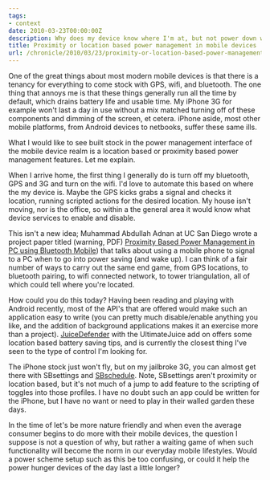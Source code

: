 ```yaml
---
tags:
- context
date: 2010-03-23T00:00:00Z
description: Why does my device know where I'm at, but not power down when needed?
title: Proximity or location based power management in mobile devices
url: /chronicle/2010/03/23/proximity-or-location-based-power-management-in-mobile-devices/
---
```


One of the great things about most modern mobile devices is that there is a tenancy for everything to come stock with GPS, wifi, and bluetooth.  The one thing that annoys me is that these things generally run all the time by default, which drains battery life and usable time.  My iPhone 3G for example won't last a day in use without a mix matched turning off of these components and dimming of the screen, et cetera.  iPhone aside, most other mobile platforms, from Android devices to netbooks, suffer these same ills.

What I would like to see built stock in the power management interface of the mobile device realm is a location based or proximity based power management features.  Let me explain.

When I arrive home, the first thing I generally do is turn off my bluetooth, GPS and 3G and turn on the wifi.  I'd love to automate this based on where the my device is.  Maybe the GPS kicks grabs a signal and checks it location, running scripted actions for the desired location.  My house isn't moving, nor is the office, so within a the general area it would know what device services to enable and disable.

This isn't a new idea; Muhammad Abdullah Adnan at UC San Diego wrote a project paper titled (warning, PDF) <a href="http://mesl.ucsd.edu/gupta/cse237b-f09/ProjectReports/ProximityPowerAdnan.pdf">Proximity Based Power Management in PC using Bluetooth Mobile</a>) that talks about using a mobile phone to signal to a PC when to go into power saving (and wake up).  I can think of a fair number of ways to carry out the same end game, from GPS locations, to bluetooth pairing, to wifi connected network, to tower triangulation, all of which could tell where you're located.

How could you do this today?  Having been reading and playing with Android recently, most of the API's that are offered would make such an application easy to write (you can pretty much disable/enable anything you like, and the addition of background applications makes it an exercise more than a project). <a href="http://www.latedroid.com/2010/01/juicedefender.html">JuiceDefender</a> with the UltimateJuice add on offers some location based battery saving tips, and is currently the closest thing I've seen to the type of control I'm looking for.

The iPhone stock just won't fly, but on my jailbroke 3G, you can almost get there with SBsettings and <a href="http://www.iclarified.com/entry/index.php?enid=7672">SBschedule</a>.  Note, SBsettings aren't proximity or location based, but it's not much of a jump to add feature to the scripting of toggles into those profiles. I have no doubt such an app could be written for the iPhone, but I have no want or need to play in their walled garden these days.

In the time of let's be more nature friendly and when even the average consumer begins to do more with their mobile devices, the question I suppose is not a question of why, but rather a waiting game of when such functionality will become the norm in our everyday mobile lifestyles.  Would a power scheme setup such as this be too confusing, or could it help the power hunger devices of the day last a little longer?
